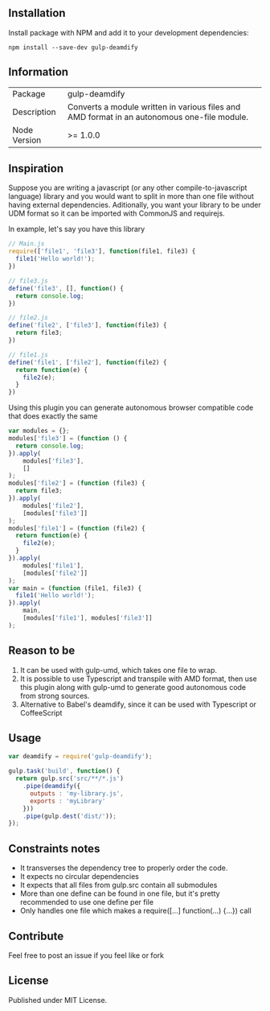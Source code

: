 ## Installation

Install package with NPM and add it to your development dependencies:

`npm install --save-dev gulp-deamdify`

## Information

<table>
<tr>
<td>Package</td><td>gulp-deamdify</td>
</tr>
<tr>
<td>Description</td>
<td>Converts a module written in various files and AMD format in an autonomous one-file module.</td>
</tr>
<tr>
<td>Node Version</td>
<td>>= 1.0.0</td>
</tr>
</table>

## Inspiration

Suppose you are writing a javascript (or any other compile-to-javascript language) library and you would want to split in more 
than one file without having external dependencies. Aditionally, you want your library to be under UDM format so it can be 
imported with CommonJS and requirejs.

In example, let's say you have this library

```js
// Main.js
require(['file1', 'file3'], function(file1, file3) {
  file1('Hello world!');
})

// file3.js
define('file3', [], function() {
  return console.log;
})

// file2.js
define('file2', ['file3'], function(file3) {
  return file3;
})

// file1.js
define('file1', ['file2'], function(file2) {
  return function(e) {
    file2(e);
  }
})
```

Using this plugin you can generate autonomous browser compatible code that does exactly the same

```js
var modules = {};
modules['file3'] = (function () {
  return console.log;
}).apply(
    modules['file3'],
    []
);
modules['file2'] = (function (file3) {
  return file3;
}).apply(
    modules['file2'],
    [modules['file3']]
);
modules['file1'] = (function (file2) {
  return function(e) {
    file2(e);
  }
}).apply(
    modules['file1'],
    [modules['file2']]
);
var main = (function (file1, file3) {
  file1('Hello world!');
}).apply(
    main,
    [modules['file1'], modules['file3']]
);
```

## Reason to be

1. It can be used with gulp-umd, which takes one file to wrap.
2. It is possible to use Typescript and transpile with AMD format, then use this plugin along with gulp-umd to generate
good autonomous code from strong sources. 
3. Alternative to Babel's deamdify, since it can be used with Typescript or CoffeeScript

## Usage

```js
var deamdify = require('gulp-deamdify');

gulp.task('build', function() {
  return gulp.src('src/**/*.js')
    .pipe(deamdify({
      outputs : 'my-library.js',
      exports : 'myLibrary'
    }))
    .pipe(gulp.dest('dist/'));
});
```

## Constraints notes

* It transverses the dependency tree to properly order the code.
* It expects no circular dependencies
* It expects that all files from gulp.src contain all submodules
* More than one define can be found in one file, but it's pretty recommended to use one define per file
* Only handles one file which makes a require([...] function(...) {...}) call

## Contribute

Feel free to post an issue if you feel like or fork

## License

Published under MIT License.